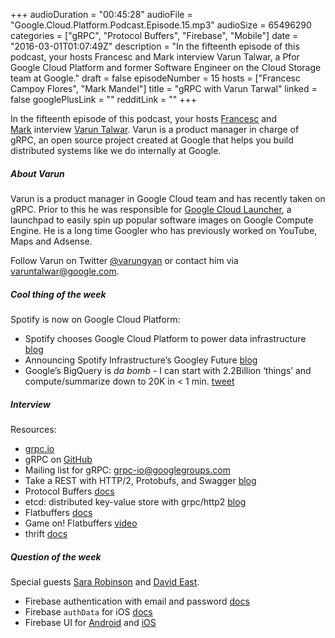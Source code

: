 +++
audioDuration = "00:45:28"
audioFile = "Google.Cloud.Platform.Podcast.Episode.15.mp3"
audioSize = 65496290 
categories = ["gRPC", "Protocol Buffers", "Firebase", "Mobile"]
date = "2016-03-01T01:07:49Z"
description = "In the fifteenth episode of this podcast, your hosts Francesc and Mark interview Varun Talwar, a Pfor Google Cloud Platform and former Software Engineer on the Cloud Storage team at Google."
draft = false
episodeNumber = 15
hosts = ["Francesc Campoy Flores", "Mark Mandel"]
title = "gRPC with Varun Tarwal"
linked = false
googlePlusLink = ""
redditLink = ""
+++

In the fifteenth episode of this podcast, your hosts
[Francesc](http://twitter.com/francesc) and
[Mark](http://twitter.com/neurotic) interview
[Varun Talwar](https://twitter.com/varungyan).
Varun is a product manager in charge of gRPC, an open source
project created at Google that helps you build distributed systems
like we do internally at Google.
<!--more-->

##### About Varun

Varun is a product manager in Google Cloud team and has recently taken on gRPC.
Prior to this he was responsible for
[Google Cloud Launcher](https://cloud.google.com/launcher/),
a launchpad to easily spin up popular software images on Google Compute Engine.
He is a long time Googler who has previously worked on YouTube, Maps and Adsense.

Follow Varun on Twitter [@varungyan](https://twitter.com/varungyan)
or contact him via [varuntalwar@google.com](mailto:varuntalwar@google.com).

##### Cool thing of the week

Spotify is now on Google Cloud Platform:

- Spotify chooses Google Cloud Platform to power data infrastructure [blog](http://googlecloudplatform.blogspot.com/2016/02/Spotify-chooses-Google-Cloud-Platform-to-power-data-infrastructure.html)
- Announcing Spotify Infrastructure’s Googley Future [blog](https://news.spotify.com/us/2016/02/23/announcing-spotify-infrastructures-googley-future/)
- Google’s BigQuery is *da bomb* - I can start with 2.2Billion ‘things’ and compute/summarize down to 20K in < 1 min. [tweet](https://twitter.com/plamere/status/702168809445134336)

##### Interview

Resources:

- [grpc.io](http://grpc.io)
- gRPC on [GitHub](https://github.com/grpc)
- Mailing list for gRPC: [grpc-io@googlegroups.com](https://groups.google.com/forum/#!forum/grpc-io)
- Take a REST with HTTP/2, Protobufs, and Swagger [blog](https://coreos.com/blog/gRPC-protobufs-swagger.html)
- Protocol Buffers [docs](https://developers.google.com/protocol-buffers/docs/encoding)
- etcd: distributed key-value store with grpc/http2 [blog](https://blog.gopheracademy.com/advent-2015/etcd-distributed-key-value-store-with-grpc-http2/)
- Flatbuffers [docs](https://google.github.io/flatbuffers/)
- Game on! Flatbuffers [video](https://www.youtube.com/watch?v=iQTxMkSJ1dQ)
- thrift [docs](https://thrift.apache.org/)

##### Question of the week

Special guests [Sara Robinson](https://twitter.com/SRobTweets) and [David East](https://twitter.com/_davideast).

- Firebase authentication with email and password [docs](https://www.firebase.com/docs/web/guide/login/password.html)
- Firebase `authData` for iOS [docs](https://www.firebase.com/docs/ios/api/#firebase_authData)
- Firebase UI for [Android](https://github.com/firebase/FirebaseUI-Android) and [iOS](https://github.com/firebase/FirebaseUI-iOS)
